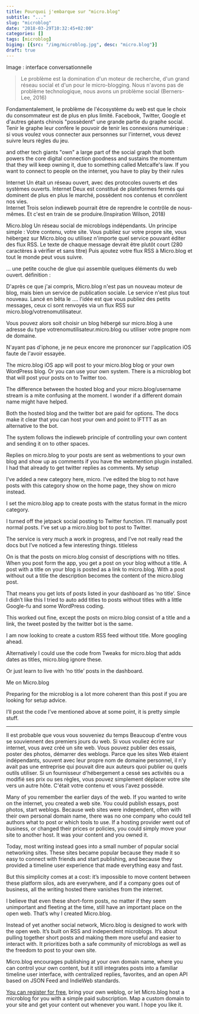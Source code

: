 ```yaml
---
title: Pourquoi j'embarque sur "micro.blog"
subtitle: "..."
slug: "microblog"
date: "2018-03-29T10:32:45+02:00"
categories: []
tags: [microblog]
bigimg: [{src: "/img/microblog.jpg", desc: "micro.blog"}]
draft: true
---
```


Image : interface conversationnelle

> Le problème est la domination d'un moteur de recherche, d'un grand réseau social et d'un pour le micro-blogging. Nous n'avons pas de problème technologique, nous avons un problème social (Berners-Lee, 2016)

Fondamentalement, le problème de l'écosystème du web est que le choix du consommateur est de plus en plus limité. Facebook, Twitter, Google et d'autres géants chinois "possèdent" une grande partie du graphe social. Tenir le graphe leur confère le pouvoir de tenir les connexions numérique : si vous voulez vous connecter aux personnes sur l'internet, vous devez suivre leurs règles du jeu.

and other tech giants "own" a large part of the social graph that both powers the core digital connection goodness and sustains the momentum that they will keep owning it, due to something called Metcalfe's law. If you want to connect to people on the internet, you have to play by their rules

Internet Un était un réseau ouvert, avec des protocoles ouverts et des systèmes ouverts. 
Internet Deux est constitué de plateformes fermés qui dominent de plus en plus le marché, possèdent nos contenus et conrôlent nos vies.   
Internet Trois selon indieweb pourrait être de reprendre le contrôle de nous-mêmes. Et c'est en train de se produire.(Inspiration Wilson, 2018) 

Micro.blog 
Un réseau social de microblogs indépendants. Un principe simple : Votre contenu, votre site. Vous publiez sur votre propre site, vous hébergez sur Micro.blog ou utilisez n'importe quel service pouvant éditer des flux RSS. Le texte de chaque message devrait être plutôt court (280 caractères à vérifier et sans titre) Puis ajoutez votre flux RSS à Micro.blog et tout le monde peut vous suivre. 

... une petite couche de glue qui assemble quelques éléments du web ouvert.
définition : 

D'après ce que j'ai compris, Micro.blog n'est pas un nouveau moteur de blog, mais bien un service de publication sociale. Le service n'est plus tout nouveau. Lancé en bêta le .... l'idée est que vous publiez des petits messages, ceux ci sont renvoyés via un flux RSS sur micro.blog/votrenomutilisateur. 

Vous pouvez alors soit choisir un blog hébergé sur micro.blog à une adresse du type votrenomutilisateur.micro.blog ou utiliser votre propre nom de domaine.

N'ayant pas d'iphone, je ne peux encore me prononcer sur l'application iOS faute de l'avoir essayée.

The micro.blog iOS app will post to your micro.blog blog or your own WordPress blog. Or you can use your own system. There is a microblog bot that will post your posts on to Twitter too.

The difference between the hosted blog and your micro.blog/username stream is a mite confusing at the moment. I wonder if a different domain name might have helped.

Both the hosted blog and the twitter bot are paid for options. The docs make it clear that you can host your own and point to IFTTT as an alternative to the bot.

The system follows the indieweb principle of controlling your own content and sending it on to other spaces.

Replies on micro.blog to your posts are sent as webmentions to your own blog and show up as comments if you have the webmention plugin installed. I had that already to get twitter replies as comments.
My setup

I’ve added a new category here, micro. I’ve edited the blog to not have posts with this category show on the home page, they show on micro instead.

I set the micro.blog app to create posts with the status format in the micro category.

I turned off the jetpack social posting to Twitter function. I’ll manually post normal posts. I’ve set up a micro.blog bot to post to Twitter.

The service is very much a work in progress, and I’ve not really read the docs but I’ve noticed a few interesting things.
titleless

On is that the posts on micro.blog consist of descriptions with no titles. When you post form the app, you get a post on your blog without a title. A post with a title on your blog is posted as a link to micro.blog. With a post without out a title the description becomes the content of the micro.blog post.

That means you get lots of posts listed in your dashboard as ‘no title’. Since I didn’t like this I tried to auto add titles to posts without titles with a little Google-fu and some WordPress coding.

This worked out fine, except the posts on micro.blog consist of a title and a link, the tweet posted by the twitter bot is the same.

I am now looking to create a custom RSS feed without title. More googling ahead.

Alternatively I could use the code from Tweaks for micro.blog that adds dates as titles, micro.blog ignore these.

Or just learn to live with ‘no title’ posts in the dashboard.

Me on Micro.blog

Preparing for the microblog is a lot more coherent than this post if you are looking for setup advice.

I’ll post the code I’ve mentioned above at some point, it is pretty simple stuff.


---

Il est probable que vous vous souveniez du temps Beaucoup d'entre vous se souviennent des premiers jours du web. Si vous vouliez écrire sur internet, vous avez créé un site web. Vous pouvez publier des essais, poster des photos, démarrer des weblogs. Parce que les sites Web étaient indépendants, souvent avec leur propre nom de domaine personnel, il n'y avait pas une entreprise qui pouvait dire aux auteurs quoi publier ou quels outils utiliser. Si un fournisseur d'hébergement a cessé ses activités ou a modifié ses prix ou ses règles, vous pouvez simplement déplacer votre site vers un autre hôte. C'était votre contenu et vous l'avez possédé.



Many of you remember the earlier days of the web. If you wanted to write on the internet, you created a web site. You could publish essays, post photos, start weblogs. Because web sites were independent, often with their own personal domain name, there was no one company who could tell authors what to post or which tools to use. If a hosting provider went out of business, or changed their prices or policies, you could simply move your site to another host. It was your content and you owned it.

Today, most writing instead goes into a small number of popular social networking sites. These sites became popular because they made it so easy to connect with friends and start publishing, and because they provided a timeline user experience that made everything easy and fast.

But this simplicity comes at a cost: it’s impossible to move content between these platform silos, ads are everywhere, and if a company goes out of business, all the writing hosted there vanishes from the internet.

I believe that even these short-form posts, no matter if they seem unimportant and fleeting at the time, still have an important place on the open web. That’s why I created Micro.blog.

Instead of yet another social network, Micro.blog is designed to work with the open web. It’s built on RSS and independent microblogs. It’s about pulling together short posts and making them more useful and easier to interact with. It prioritizes both a safe community of microblogs as well as the freedom to post to your own site.

Micro.blog encourages publishing at your own domain name, where you can control your own content, but it still integrates posts into a familiar timeline user interface, with centralized replies, favorites, and an open API based on JSON Feed and IndieWeb standards.

[You can register for free](https://micro.blog/register), bring your own weblog, or let Micro.blog host a microblog for you with a simple paid subscription. Map a custom domain to your site and get your content out whenever you want. I hope you like it.
